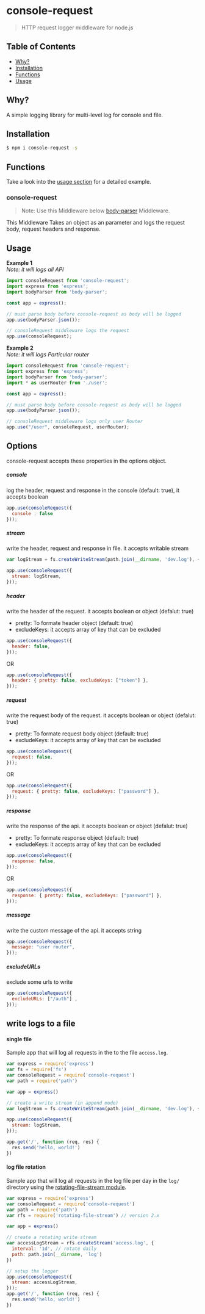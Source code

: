 # console-request

> HTTP request logger middleware for node.js

## Table of Contents

- [Why?](#why)
- [Installation](#installation)
- [Functions](#functions)
- [Usage](#usage)

## Why?

A simple logging library for multi-level log for console and file.

## Installation

```sh
$ npm i console-request -s
```

## Functions

Take a look into the [usage section](#usage) for a detailed example.

### console-request

> Note: Use this Middleware below  [body-parser](https://www.npmjs.com/package/body-parser) Middleware.

This Middleware Takes an object as an parameter and logs the request body, request headers and response.

## Usage

**Example 1**  
*Note: it will logs all API*
```js
import consoleRequest from 'console-request';
import express from 'express';
import bodyParser from 'body-parser';

const app = express();

// must parse body before console-request as body will be logged
app.use(bodyParser.json());

// consoleRequest middleware logs the request 
app.use(consoleRequest);
```

**Example 2**  
*Note: it will logs Particular router*
```js
import consoleRequest from 'console-request';
import express from 'express';
import bodyParser from 'body-parser';
import * as userRouter from './user';

const app = express();

// must parse body before console-request as body will be logged
app.use(bodyParser.json());

// consoleRequest middleware logs only user Router 
app.use("/user", consoleRequest, userRouter);
```

## Options

console-request accepts these properties in the options object.

##### console

log the header, request and response in the console (default: true), it accepts boolean 

<!-- eslint-disable no-undef -->

``` js
app.use(consoleRequest({
  console : false
}));
```

##### stream

write the header, request and response in file. it accepts  writable stream

<!-- eslint-disable no-undef -->

```js
var logStream = fs.createWriteStream(path.join(__dirname, 'dev.log'), { flags: 'a' })

app.use(consoleRequest({
  stream: logStream,
}));
```

##### header

write the header of the request. it accepts boolean or object (defalut: true)
- pretty: To formate header object (default: true)
- excludeKeys: it accepts array of key that can be excluded

<!-- eslint-disable no-undef -->

```js
app.use(consoleRequest({
  header: false,
}));
```
OR
<!-- eslint-disable no-undef -->

```js
app.use(consoleRequest({
  header: { pretty: false, excludeKeys: ["token"] },
}));
```

##### request

write the request body of the request. it accepts boolean or object (defalut: true)
- pretty: To formate request body object (default: true)
- excludeKeys: it accepts array of key that can be excluded

<!-- eslint-disable no-undef -->

```js
app.use(consoleRequest({
  request: false,
}));
```
OR
<!-- eslint-disable no-undef -->

```js
app.use(consoleRequest({
  request: { pretty: false, excludeKeys: ["password"] },
}));
```

##### response

write the response of the api. it accepts boolean or object (defalut: true)
- pretty: To formate response object (default: true)
- excludeKeys: it accepts array of key that can be excluded

<!-- eslint-disable no-undef -->

```js
app.use(consoleRequest({
  response: false,
}));
```
OR
<!-- eslint-disable no-undef -->

```js
app.use(consoleRequest({
  response: { pretty: false, excludeKeys: ["password"] },
}));
```
##### message

write the custom message of the api. it accepts string

<!-- eslint-disable no-undef -->

```js
app.use(consoleRequest({
  message: "user router",
}));
```
##### excludeURLs

exclude some urls to write

<!-- eslint-disable no-undef -->

```js
app.use(consoleRequest({
  excludeURLs: ["/auth"] ,
}));
```

## write logs to a file

#### single file

Sample app that will log all requests in the to the file `access.log`.

```js
var express = require('express')
var fs = require('fs')
var consoleRequest = require('console-request')
var path = require('path')

var app = express()

// create a write stream (in append mode)
var logStream = fs.createWriteStream(path.join(__dirname, 'dev.log'), { flags: 'a' })

app.use(consoleRequest({
  stream: logStream,
}));

app.get('/', function (req, res) {
  res.send('hello, world!')
})
```

#### log file rotation

Sample app that will log all requests in the log file per day in the `log/` directory using the
[rotating-file-stream module](https://www.npmjs.com/package/rotating-file-stream).

```js
var express = require('express')
var consoleRequest = require('console-request')
var path = require('path')
var rfs = require('rotating-file-stream') // version 2.x

var app = express()

// create a rotating write stream
var accessLogStream = rfs.createStream('access.log', {
  interval: '1d', // rotate daily
  path: path.join(__dirname, 'log')
})

// setup the logger
app.use(consoleRequest({
  stream: accessLogStream,
}));
app.get('/', function (req, res) {
  res.send('hello, world!')
})
```
